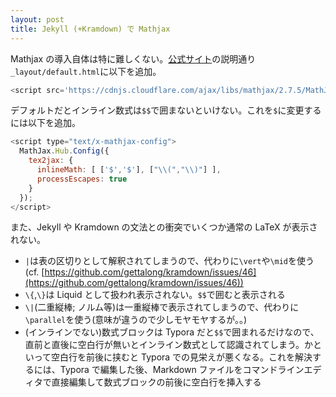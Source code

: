 ```yaml
---
layout: post
title: Jekyll (+Kramdown) で Mathjax
---
```


Mathjax の導入自体は特に難しくない。[公式サイト](https://www.mathjax.org/)の説明通り`_layout/default.html`に以下を追加。

```javascript
<script src='https://cdnjs.cloudflare.com/ajax/libs/mathjax/2.7.5/MathJax.js?config=TeX-MML-AM_CHTML' async></script>
```



デフォルトだとインライン数式は`$$`で囲まないといけない。これを`$`に変更するには以下を追加。

```javascript
<script type="text/x-mathjax-config">
  MathJax.Hub.Config({
    tex2jax: {
      inlineMath: [ ['$','$'], ["\\(","\\)"] ],
      processEscapes: true
    }
  });
</script>
```



また、Jekyll や Kramdown の文法との衝突でいくつか通常の LaTeX が表示されない。

* `|`は表の区切りとして解釈されてしまうので、代わりに`\vert`や`\mid`を使う(cf. [https://github.com/gettalong/kramdown/issues/46](https://github.com/gettalong/kramdown/issues/46))
* `\{`,`\}`は Liquid として扱われ表示されない。`$$`で囲むと表示される
* `\|`(二重縦棒; ノルム等)は一重縦棒で表示されてしまうので、代わりに`\parallel`を使う(意味が違うので少しモヤモヤするが。。)
* (インラインでない)数式ブロックは Typora だと`$$`で囲まれるだけなので、直前と直後に空白行が無いとインライン数式として認識されてしまう。かといって空白行を前後に挟むと Typora での見栄えが悪くなる。これを解決するには、Typora で編集した後、Markdown ファイルをコマンドラインエディタで直接編集して数式ブロックの前後に空白行を挿入する